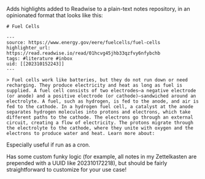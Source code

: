 Adds highlights added to Readwise to a plain-text notes repository, in an
opinionated format that looks like this:

```
# Fuel Cells

---
source: https://www.energy.gov/eere/fuelcells/fuel-cells
highlighter_url: https://read.readwise.io/read/01hcvg45jhb33qzfvy6nfybchb
tags: #literature #inbox
uid: [[202310152243]]
---

> Fuel cells work like batteries, but they do not run down or need recharging. They produce electricity and heat as long as fuel is supplied. A fuel cell consists of two electrodes—a negative electrode (or anode) and a positive electrode (or cathode)—sandwiched around an electrolyte. A fuel, such as hydrogen, is fed to the anode, and air is fed to the cathode. In a hydrogen fuel cell, a catalyst at the anode separates hydrogen molecules into protons and electrons, which take different paths to the cathode. The electrons go through an external circuit, creating a flow of electricity. The protons migrate through the electrolyte to the cathode, where they unite with oxygen and the electrons to produce water and heat. Learn more about:

```

Especially useful if run as a cron.

Has some custom funky logic (for example, all notes in my Zettelkasten are
prepended with a UUID like 202310172218), but should be fairly straightforward
to customize for your use case!
